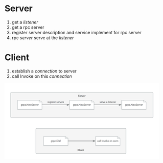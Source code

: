 # Server

1. get a *listener*
2. get a rpc server
3. register server description and service implement for rpc server
4. rpc *server* serve at the *listener*

# Client

1. establish a *connection* to server
2. call Invoke on this *connection*

![](./grpc-outline.png)
